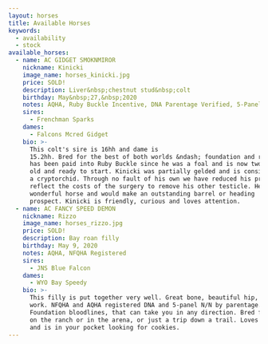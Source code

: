 ```yaml
---
layout: horses
title: Available Horses
keywords:
  - availability
  - stock
available_horses:
  - name: AC GIDGET SMOKNMIROR
    nickname: Kinicki
    image_name: horses_kinicki.jpg
    price: SOLD!
    description: Liver&nbsp;chestnut stud&nbsp;colt
    birthday: May&nbsp;27,&nbsp;2020
    notes: AQHA, Ruby Buckle Incentive, DNA Parentage Verified, 5-Panel&nbsp;N/N
    sires:
      - Frenchman Sparks
    dames:
      - Falcons Mcred Gidget
    bio: >-
      This colt's sire is 16hh and dame is
      15.2hh. Bred for the best of both worlds &ndash; foundation and run. He
      has been paid into Ruby Buckle since he was a foal and is now two years
      old and ready to start. Kinicki was partially gelded and is considered
      a cryptorchid. Through no fault of his own we have reduced his price to
      reflect the costs of the surgery to remove his other testicle. He is a
      wonderful horse and would make an outstanding barrel or heading
      prospect. Kinicki is friendly, curious and loves attention.
  - name: AC FANCY SPEED DEMON
    nickname: Rizzo
    image_name: horses_rizzo.jpg
    price: SOLD!
    description: Bay roan filly
    birthday: May 9, 2020
    notes: AQHA, NFQHA Registered
    sires:
      - JNS Blue Falcon
    dames:
      - WYO Bay Speedy
    bio: >-
      This filly is put together very well. Great bone, beautiful hip, built to
      work. NFQHA and AQHA registered DNA and 5-panel N/N by parentage.
      Foundation bloodlines, that can take you in any direction. Bred for a job
      on the ranch or in the arena, or just a trip down a trail. Loves attention
      and is in your pocket looking for cookies.
---
```

